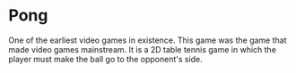# Pong
One of the earliest video games in existence. This game was the game that made video games mainstream.  It is a 2D table tennis game in which the player must make the ball go to the opponent's side.
